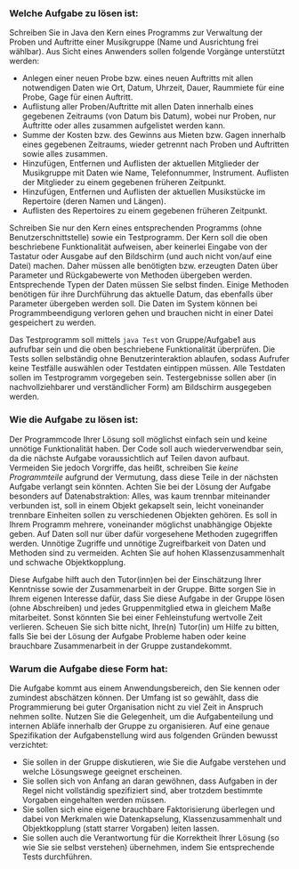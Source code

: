### Welche Aufgabe zu lösen ist:

Schreiben Sie in Java den Kern eines Programms zur Verwaltung der Proben und Auftritte einer Musikgruppe (Name und Ausrichtung frei wählbar). Aus Sicht eines Anwenders sollen folgende Vorgänge unterstützt werden:

 * Anlegen einer neuen Probe bzw. eines neuen Auftritts mit allen notwendigen Daten wie Ort, Datum, Uhrzeit, Dauer, Raummiete für eine Probe, Gage für einen Auftritt.
 * Auflistung aller Proben/Auftritte mit allen Daten innerhalb eines gegebenen Zeitraums (von Datum bis Datum), wobei nur Proben, nur Auftritte oder alles zusammen aufgelistet werden kann.
 * Summe der Kosten bzw. des Gewinns aus Mieten bzw. Gagen innerhalb eines gegebenen Zeitraums, wieder getrennt nach Proben und Auftritten sowie alles zusammen.
 * Hinzufügen, Entfernen und Auflisten der aktuellen Mitglieder der Musikgruppe mit Daten wie Name, Telefonnummer, Instrument.
Auflisten der Mitglieder zu einem gegebenen früheren Zeitpunkt.
 * Hinzufügen, Entfernen und Auflisten der aktuellen Musikstücke im Repertoire (deren Namen und Längen).
 * Auflisten des Repertoires zu einem gegebenen früheren Zeitpunkt.

Schreiben Sie nur den Kern eines entsprechenden Programms (ohne Benutzerschnittstelle) sowie ein Testprogramm. Der Kern soll die oben beschriebene Funktionalität aufweisen, aber keinerlei Eingabe von der Tastatur oder Ausgabe auf den Bildschirm (und auch nicht von/auf eine Datei) machen. Daher müssen alle benötigten bzw. erzeugten Daten über Parameter und Rückgabewerte von Methoden übergeben werden. Entsprechende Typen der Daten müssen Sie selbst finden. Einige Methoden benötigen für ihre Durchführung das aktuelle Datum, das ebenfalls über Parameter übergeben werden soll. Die Daten im System können bei Programmbeendigung verloren gehen und brauchen nicht in einer Datei gespeichert zu werden.

Das Testprogramm soll mittels `java Test` von Gruppe/Aufgabe1 aus aufrufbar sein und die oben beschriebene Funktionalität überprüfen. Die Tests sollen selbständig ohne Benutzerinteraktion ablaufen, sodass Aufrufer keine Testfälle auswählen oder Testdaten eintippen müssen. Alle Testdaten sollen im Testprogramm vorgegeben sein. Testergebnisse sollen aber (in nachvollziehbarer und verständlicher Form) am Bildschirm ausgegeben werden.

### Wie die Aufgabe zu lösen ist:

Der Programmcode Ihrer Lösung soll möglichst einfach sein und keine unnötige Funktionalität haben. Der Code soll auch wiederverwendbar sein, da die nächste Aufgabe voraussichtlich auf Teilen davon aufbaut. Vermeiden Sie jedoch Vorgriffe, das heißt, schreiben Sie *keine Programmteile* aufgrund der Vermutung, dass diese Teile in der nächsten Aufgabe verlangt sein könnten.
Achten Sie bei der Lösung der Aufgabe besonders auf Datenabstraktion: Alles, was kaum trennbar miteinander verbunden ist, soll in einem Objekt gekapselt sein, leicht voneinander trennbare Einheiten sollen zu verschiedenen Objekten gehören. Es soll in Ihrem Programm mehrere, voneinander möglichst unabhängige Objekte geben. Auf Daten soll nur über dafür vorgesehene Methoden zugegriffen werden. Unnötige Zugriffe und unnötige Zugreifbarkeit von Daten und Methoden sind zu vermeiden. Achten Sie auf hohen Klassenzusammenhalt und schwache Objektkopplung.

Diese Aufgabe hilft auch den Tutor(inn)en bei der Einschätzung Ihrer Kenntnisse sowie der Zusammenarbeit in der Gruppe. Bitte sorgen Sie in Ihrem eigenen Interesse dafür, dass Sie diese Aufgabe in der Gruppe lösen (ohne Abschreiben) und jedes Gruppenmitglied etwa in gleichem Maße mitarbeitet. Sonst könnten Sie bei einer Fehleinstufung wertvolle Zeit verlieren. Scheuen Sie sich bitte nicht, Ihre(n) Tutor(in) um Hilfe zu bitten, falls Sie bei der Lösung der Aufgabe Probleme haben oder keine brauchbare Zusammenarbeit in der Gruppe zustandekommt.

### Warum die Aufgabe diese Form hat:

Die Aufgabe kommt aus einem Anwendungsbereich, den Sie kennen oder zumindest abschätzen können. Der Umfang ist so gewählt, dass die Programmierung bei guter Organisation nicht zu viel Zeit in Anspruch nehmen sollte. Nutzen Sie die Gelegenheit, um die Aufgabenteilung und internen Abläfe innerhalb der Gruppe zu organisieren. Auf eine genaue Spezifikation der Aufgabenstellung wird aus folgenden Gründen bewusst verzichtet:

 * Sie sollen in der Gruppe diskutieren, wie Sie die Aufgabe verstehen und welche Lösungswege geeignet erscheinen.
 * Sie sollen sich von Anfang an daran gewöhnen, dass Aufgaben in der Regel nicht vollständig spezifiziert sind, aber trotzdem bestimmte Vorgaben eingehalten werden müssen.
 * Sie sollen sich eine eigene brauchbare Faktorisierung überlegen und dabei von Merkmalen wie Datenkapselung, Klassenzusammenhalt und Objektkopplung (statt starrer Vorgaben) leiten lassen.
 * Sie sollen auch die Verantwortung für die Korrektheit Ihrer Lösung (so wie Sie sie selbst verstehen) übernehmen, indem Sie entsprechende Tests durchführen.
